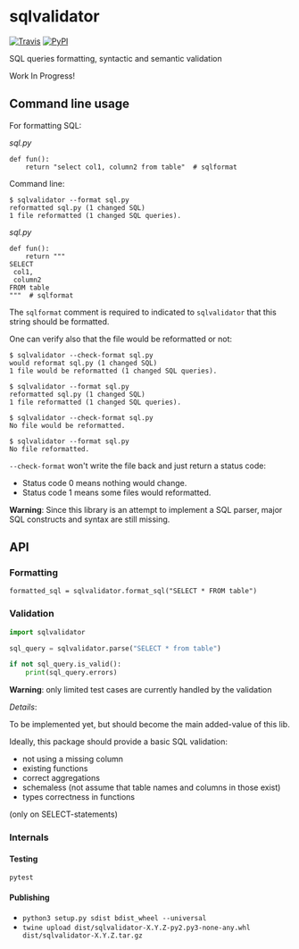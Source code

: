 # sqlvalidator

[![Travis](https://travis-ci.org/David-Wobrock/sqlvalidator.svg?branch=master)](https://travis-ci.org/David-Wobrock/sqlvalidator)
[![PyPI](https://img.shields.io/pypi/v/sqlvalidator.svg)](https://pypi.python.org/pypi/django-migration-linter/)

SQL queries formatting, syntactic and semantic validation

Work In Progress!

## Command line usage

For formatting SQL:

_sql.py_
```
def fun():
    return "select col1, column2 from table"  # sqlformat
```

Command line:
```
$ sqlvalidator --format sql.py
reformatted sql.py (1 changed SQL)
1 file reformatted (1 changed SQL queries).
```

_sql.py_
```
def fun():
    return """
SELECT
 col1,
 column2
FROM table
"""  # sqlformat

```

The `sqlformat` comment is required to indicated to `sqlvalidator` that this string should be formatted.

One can verify also that the file would be reformatted or not:
```
$ sqlvalidator --check-format sql.py
would reformat sql.py (1 changed SQL)
1 file would be reformatted (1 changed SQL queries).

$ sqlvalidator --format sql.py
reformatted sql.py (1 changed SQL)
1 file reformatted (1 changed SQL queries).
```

```
$ sqlvalidator --check-format sql.py
No file would be reformatted.

$ sqlvalidator --format sql.py
No file reformatted.
```

`--check-format` won't write the file back and just return a status code:
* Status code 0 means nothing would change.
* Status code 1 means some files would reformatted.


**Warning**: Since this library is an attempt to implement a SQL parser, major SQL constructs and syntax are still missing.

## API

### Formatting

`formatted_sql = sqlvalidator.format_sql("SELECT * FROM table")`

### Validation

```python
import sqlvalidator

sql_query = sqlvalidator.parse("SELECT * from table")

if not sql_query.is_valid():
    print(sql_query.errors)
```

**Warning**: only limited test cases are currently handled by the validation

_Details_:

To be implemented yet, but should become the main added-value of this lib.

Ideally, this package should provide a basic SQL validation:
* not using a missing column
* existing functions
* correct aggregations
* schemaless (not assume that table names and columns in those exist)
* types correctness in functions

(only on SELECT-statements)

### Internals

#### Testing

`pytest`

#### Publishing

* `python3 setup.py sdist bdist_wheel --universal`
* `twine upload dist/sqlvalidator-X.Y.Z-py2.py3-none-any.whl dist/sqlvalidator-X.Y.Z.tar.gz`
